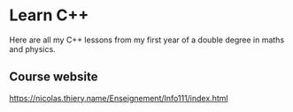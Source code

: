 # Learn C++

Here are all my C++ lessons from my first year of a double degree in maths and physics.


## Course website
https://nicolas.thiery.name/Enseignement/Info111/index.html